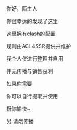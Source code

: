 你好，陌生人

你很幸运的发现了这里

这里拥有clash的配置

规则由ACL4SSR提供并维护

我个人仅进行整理并自用

并无传播与销售获利

如果你需要

你可以自行提取并使用

祝你愉快~


另:请勿传播
